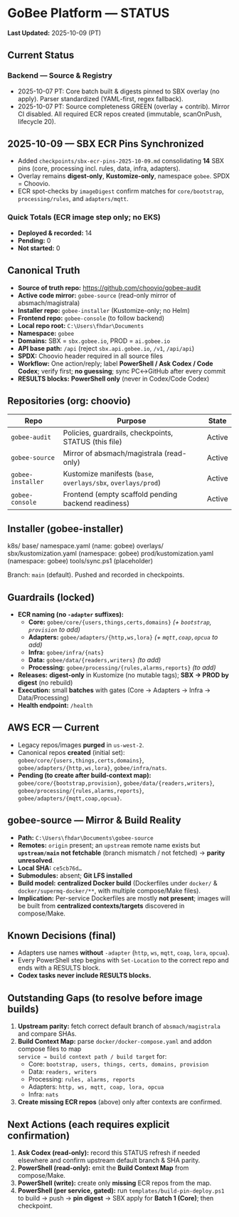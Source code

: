 <!--
Copyright (c) CHOOVIO
SPDX-License-Identifier: Apache-2.0
-->

# GoBee Platform — STATUS

**Last Updated:** 2025-10-09 (PT)

## Current Status

### Backend — Source & Registry
- 2025-10-07 PT: Core batch built & digests pinned to SBX overlay (no apply). Parser standardized (YAML-first, regex fallback).
- 2025-10-07 PT: Source completeness GREEN (overlay + contrib). Mirror CI disabled. All required ECR repos created (immutable, scanOnPush, lifecycle 20).

## 2025-10-09 — SBX ECR Pins Synchronized
- Added `checkpoints/sbx-ecr-pins-2025-10-09.md` consolidating **14** SBX pins (core, processing incl. rules, data, infra, adapters).
- Overlay remains **digest-only**, **Kustomize-only**, namespace `gobee`. SPDX = Choovio.
- ECR spot-checks by `imageDigest` confirm matches for `core/bootstrap`, `processing/rules`, and `adapters/mqtt`.

### Quick Totals (ECR image step only; no EKS)
- **Deployed & recorded:** 14  
- **Pending:** 0  
- **Not started:** 0

## Canonical Truth

- **Source of truth repo:** https://github.com/choovio/gobee-audit  
- **Active code mirror:** `gobee-source` (read-only mirror of absmach/magistrala)  
- **Installer repo:** `gobee-installer` (Kustomize-only; no Helm)  
- **Frontend repo:** `gobee-console` (to follow backend)  
- **Local repo root:** `C:\Users\fhdar\Documents`  
- **Namespace:** `gobee`  
- **Domains:** SBX = `sbx.gobee.io`, PROD = `ai.gobee.io`  
- **API base path:** `/api` (reject `sbx.api.gobee.io`, `/v1`, `/api/api`)  
- **SPDX:** Choovio header required in all source files  
- **Workflow:** One action/reply; label **PowerShell / Ask Codex / Code Codex**; verify first; **no guessing**; sync PC↔GitHub after every commit  
- **RESULTS blocks:** **PowerShell only** (never in Codex/Code Codex)

## Repositories (org: choovio)

| Repo              | Purpose                                                    | State   |
|-------------------|------------------------------------------------------------|---------|
| `gobee-audit`     | Policies, guardrails, checkpoints, STATUS (this file)      | Active  |
| `gobee-source`    | Mirror of absmach/magistrala (read-only)                    | Active  |
| `gobee-installer` | Kustomize manifests (`base`, `overlays/sbx`, `overlays/prod`)| Active  |
| `gobee-console`   | Frontend (empty scaffold pending backend readiness)         | Active  |

## Installer (gobee-installer)



k8s/
base/
namespace.yaml (name: gobee)
overlays/
sbx/kustomization.yaml (namespace: gobee)
prod/kustomization.yaml (namespace: gobee)
tools/sync.ps1 (placeholder)


Branch: `main` (default). Pushed and recorded in checkpoints.

## Guardrails (locked)

- **ECR naming (no `-adapter` suffixes):**
  - **Core:** `gobee/core/{users,things,certs,domains}` *(+ `bootstrap`, `provision` to add)*
  - **Adapters:** `gobee/adapters/{http,ws,lora}` *(+ `mqtt,coap,opcua` to add)*
  - **Infra:** `gobee/infra/{nats}`
  - **Data:** `gobee/data/{readers,writers}` *(to add)*
  - **Processing:** `gobee/processing/{rules,alarms,reports}` *(to add)*
- **Releases:** **digest-only** in Kustomize (no mutable tags); **SBX → PROD by digest** (no rebuild)  
- **Execution:** small **batches** with gates (Core → Adapters → Infra → Data/Processing)  
- **Health endpoint:** `/health`

## AWS ECR — Current

- Legacy repos/images **purged** in `us-west-2`.  
- Canonical repos **created** (initial set):  
  `gobee/core/{users,things,certs,domains}`, `gobee/adapters/{http,ws,lora}`, `gobee/infra/nats`.  
- **Pending (to create after build-context map):**  
  `gobee/core/{bootstrap,provision}`, `gobee/data/{readers,writers}`,  
  `gobee/processing/{rules,alarms,reports}`, `gobee/adapters/{mqtt,coap,opcua}`.

## gobee-source — Mirror & Build Reality

- **Path:** `C:\Users\fhdar\Documents\gobee-source`  
- **Remotes:** `origin` present; an `upstream` remote name exists but **`upstream/main` not fetchable** (branch mismatch / not fetched) → **parity unresolved**.  
- **Local SHA:** `ce5cb76d…`  
- **Submodules:** absent; **Git LFS installed**  
- **Build model:** **centralized Docker build** (Dockerfiles under `docker/` & `docker/supermq-docker/**`, with multiple compose/Make files).  
- **Implication:** Per-service Dockerfiles are mostly **not present**; images will be built from **centralized contexts/targets** discovered in compose/Make.

## Known Decisions (final)

- Adapters use names **without** `-adapter` (`http`, `ws`, `mqtt`, `coap`, `lora`, `opcua`).  
- Every PowerShell step begins with `Set-Location` to the correct repo and ends with a RESULTS block.  
- **Codex tasks never include RESULTS blocks.**

## Outstanding Gaps (to resolve before image builds)

1. **Upstream parity:** fetch correct default branch of `absmach/magistrala` and compare SHAs.  
2. **Build Context Map:** parse `docker/docker-compose.yaml` and addon compose files to map  
   `service → build context path / build target` for:
   - Core: `bootstrap, users, things, certs, domains, provision`
   - Data: `readers, writers`
   - Processing: `rules, alarms, reports`
   - Adapters: `http, ws, mqtt, coap, lora, opcua`
   - Infra: `nats`
3. **Create missing ECR repos** (above) only after contexts are confirmed.

## Next Actions (each requires explicit confirmation)

1. **Ask Codex (read-only):** record this STATUS refresh if needed elsewhere and confirm upstream default branch & SHA parity.  
2. **PowerShell (read-only):** emit the **Build Context Map** from compose/Make.  
3. **PowerShell (write):** create only **missing** ECR repos from the map.  
4. **PowerShell (per service, gated):** run `templates/build-pin-deploy.ps1` to build → push → **pin digest** → SBX apply for **Batch 1 (Core)**; then checkpoint.
